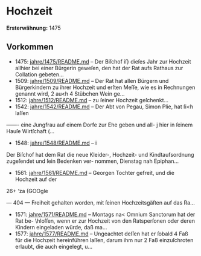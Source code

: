 # Hochzeit

**Ersterwähnung:** 1475

## Vorkommen
- 1475: [jahre/1475/README.md](../jahre/1475/README.md) – Der Biſchof iſ} dieſes Jahr zur Hochzeit allhier bei
einer Bürgerin geweſen, den hat der Rat aufs Rathaus
zur Collation gebeten...
- 1509: [jahre/1509/README.md](../jahre/1509/README.md) – Der Rat hat allen Bürgern und Bürgerkindern zu
ihrer Hochzeit und erſten Meſſe, wie es in Rechnungen
genannt wird, 2 au<h 4 Stübchen Wein ge...
- 1512: [jahre/1512/README.md](../jahre/1512/README.md) – zu ſeiner
Hochzeit geſchenkt...
- 1542: [jahre/1542/README.md](../jahre/1542/README.md) – Der Abt von Pegau, Simon Plie, hat ſi<h laſſen

——- eine Jungfrau auf einem Dorfe zur Ehe geben und all-
j hier in ſeinem Hauſe Wirtſchaft (...
- 1548: [jahre/1548/README.md](../jahre/1548/README.md) – i

Der Biſchof hat dem Rat die neue Kleider-, Hochzeit-
und Kindtaufsordnung zugeſendet und ſein Bedenken ver-
nommen, Dienstag nah Epiphan...
- 1561: [jahre/1561/README.md](../jahre/1561/README.md) – Georgen Tochter gefreit, und die Hochzeit auf der

26+
‘za (GOOgle


— 404 —
Freiheit gehalten worden, mit ſeinen Hochzeitsgäſten auf
das Ra...
- 1571: [jahre/1571/README.md](../jahre/1571/README.md) – Montags na< Omnium Sanctorum hat der Rat be-
\hloſſen, wenn er zur Hochzeit von den Ratsperſonen
oder deren Kindern eingeladen würde, daß ma...
- 1577: [jahre/1577/README.md](../jahre/1577/README.md) – Ungeachtet deſſen hat er ſobald 4 Faß
für die Hochzeit hereinführen laſſen, darum ihm nur 2
Faß einzuſchroten erlaubt, die auch eingelegt, u...
